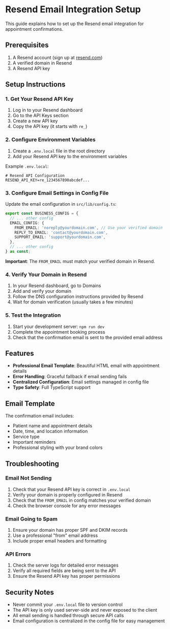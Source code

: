 # Resend Email Integration Setup

This guide explains how to set up the Resend email integration for appointment confirmations.

## Prerequisites

1. A Resend account (sign up at [resend.com](https://resend.com))
2. A verified domain in Resend
3. A Resend API key

## Setup Instructions

### 1. Get Your Resend API Key

1. Log in to your Resend dashboard
2. Go to the API Keys section
3. Create a new API key
4. Copy the API key (it starts with `re_`)

### 2. Configure Environment Variables

1. Create a `.env.local` file in the root directory
2. Add your Resend API key to the environment variables

Example `.env.local`:
```
# Resend API Configuration
RESEND_API_KEY=re_1234567890abcdef...
```

### 3. Configure Email Settings in Config File

Update the email configuration in `src/lib/config.ts`:

```typescript
export const BUSINESS_CONFIG = {
  // ... other config
  EMAIL_CONFIG: {
    FROM_EMAIL: 'noreply@yourdomain.com', // Use your verified domain
    REPLY_TO_EMAIL: 'contact@yourdomain.com',
    SUPPORT_EMAIL: 'support@yourdomain.com',
  },
  // ... other config
} as const;
```

**Important**: The `FROM_EMAIL` must match your verified domain in Resend.

### 4. Verify Your Domain in Resend

1. In your Resend dashboard, go to Domains
2. Add and verify your domain
3. Follow the DNS configuration instructions provided by Resend
4. Wait for domain verification (usually takes a few minutes)

### 5. Test the Integration

1. Start your development server: `npm run dev`
2. Complete the appointment booking process
3. Check that the confirmation email is sent to the provided email address

## Features

- **Professional Email Template**: Beautiful HTML email with appointment details
- **Error Handling**: Graceful fallback if email sending fails
- **Centralized Configuration**: Email settings managed in config file
- **Type Safety**: Full TypeScript support

## Email Template

The confirmation email includes:
- Patient name and appointment details
- Date, time, and location information
- Service type
- Important reminders
- Professional styling with your brand colors

## Troubleshooting

### Email Not Sending
1. Check that your Resend API key is correct in `.env.local`
2. Verify your domain is properly configured in Resend
3. Check that the `FROM_EMAIL` in config matches your verified domain
4. Check the browser console for any error messages

### Email Going to Spam
1. Ensure your domain has proper SPF and DKIM records
2. Use a professional "from" email address
3. Include proper email headers and formatting

### API Errors
1. Check the server logs for detailed error messages
2. Verify all required fields are being sent to the API
3. Ensure the Resend API key has proper permissions

## Security Notes

- Never commit your `.env.local` file to version control
- The API key is only used server-side and never exposed to the client
- All email sending is handled through secure API calls
- Email configuration is centralized in the config file for easy management 
